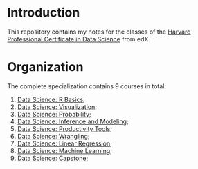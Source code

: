 # Introduction
This repository contains my notes for the classes of the [Harvard Professional Certificate in Data Science](https://www.edx.org/professional-certificate/harvardx-data-science) from edX.

# Organization
The complete specialization contains 9 courses in total:

1. [Data Science: R Basics](1_ds_r-basics/README.md);
2. [Data Science: Visualization]();
3. [Data Science: Probability]();
4. [Data Science: Inference and Modeling]();
5. [Data Science: Productivity Tools]();
6. [Data Science: Wrangling]();
7. [Data Science: Linear Regression]();
8. [Data Science: Machine Learning]();
9. [Data Science: Capstone]();